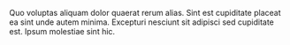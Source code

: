 Quo voluptas aliquam dolor quaerat rerum alias. Sint est cupiditate placeat ea sint unde autem minima. Excepturi nesciunt sit adipisci sed cupiditate est. Ipsum molestiae sint hic.